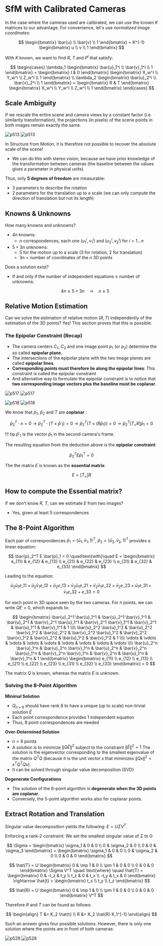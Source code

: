 # SfM with Calibrated Cameras

In the case where the cameras used are calibrated, we can use the known $K$ matrices to our advantage. For convenience, let's use *normalized image coordinates*:

$$
\begin{bmatrix}
    \bar{u} \\
    \bar{v} \\
    1
\end{bmatrix} = K^{-1}
\begin{bmatrix}
    u \\
    v \\
    1
\end{bmatrix}
$$

With $K$ known, we want to find $R$, $T$ and $P^i$ that satisfy:

$$
\begin{cases} 
\lambda_1 \begin{bmatrix}
\bar{u}_1^i \\
\bar{v}_1^i \\
1 \end{bmatrix} = \begin{bmatrix} I & 0 \end{bmatrix} \begin{bmatrix}
X_w^i \\
Y_w^i \\
Z_w^i \\
1
\end{bmatrix} \\
\lambda_2 \begin{bmatrix}
\bar{u}_2^i \\
\bar{v}_2^i \\
1 \end{bmatrix} = \begin{bmatrix} R & T \end{bmatrix} \begin{bmatrix}
X_w^i \\
Y_w^i \\
Z_w^i \\
1
\end{bmatrix}
\end{cases}
$$

## Scale Ambiguity
If we rescale the entire scene and camera views by a constant factor (i.e. similarity transformation), the projections (in pixels) of the scene points in both images remain exactly the same.

![p513](../img/p513w.svg#only-light)
![p513](../img/p513b.svg#only-dark)

In Structure from Motion, it is therefore not possible to recover the absolute scale of the scene!
- We can do this with stereo vision, because we have prior knowledge of the transformation between cameras (the baseline between the values gives a parameter in physical units).

Thus, only **5 degrees of freedom** are measurable:

- 3 parameters to describe the rotation
- 2 parameters for the translation up to a scale (we can only compute the direction of translation but not its length)

## Knowns & Unknowns
How many knowns and unknowns?

- $4n$ knowns:
    - $n$ correspondences, each one $(u_1^i, v_1^i)$ and $(u_2^i, v_2^i)$ for $i=1\dots n$
- $5+3n$ unknowns:
    - 5 for the motion up to a scale (3 for rotation, 2 for translation)
    - $3n$ = number of coordinates of the $n$ 3D points

Does a solution exist?

- If and only if the number of independent equations ≥ number of unknowns:

    $$
    4n \geq 5+3n \quad\rightarrow\quad n\geq 5
    $$

## Relative Motion Estimation
Can we solve the estimation of relative motion $(R, T)$ independently of the estimation of the 3D points? Yes! This section proves that this is possible.

### The Epipolar Constraint (Recap)
- The camera centers $C_1$, $C_2$ and one image point $p_1$ (or $p_2$) determine the so called **epipolar plane**.
- The intersections of the epipolar plane with the two image planes are called **epipolar lines**.
- **Corresponding points must therefore lie along the epipolar lines**: This constraint is called the epipolar constraint
- And alternative way to formulate the epipolar constraint is to notice that **two corresponding image vectors plus the baseline must be coplanar**.

![p517](../img/p517w.svg#only-light)
![p517](../img/p517b.svg#only-dark)

![p518](../img/p518w.svg#only-light)
![p518](../img/p518b.svg#only-dark)

We know that $\bar{p}_1$, $\bar{p}_2$ and $T$ are **coplanar** :

$$
\bar{p}_2^T \cdot n = 0 \rightarrow
\bar{p}_2^T \cdot (T \times \bar{p}'_1) = 0 \rightarrow
\bar{p}_2^T(T \times (R\bar{p}_1)) = 0 \rightarrow
\bar{p}_2^T [T_\times R] \bar{p}_1 = 0
$$

!!! tip
    $\bar{p}'_1$ is the vector $\bar{p}_1$ in the second camera's frame.

The resulting equation from the deduction above is the **epipolar constraint**:

$$
\bar{p}_2^T E \bar{p}_1^T = 0
$$

The the matrix $E$ is known as the **essential matrix**:

$$
E = [T_\times] R
$$

## How to compute the Essential matrix?

If we don't know $R$, $T$, can we estimate $E$ from two images?

- Yes, given at least 5 correspondences

## The 8-Point Algorithm
Each pair of correspondences $\bar{p}_1 = (\bar{u}_1, \bar{v}_1, 1)^T$, $\bar{p}_2 = (\bar{u}_2, \bar{v}_2, 1)^T$ provides a linear equation:

$$
\bar{p}_2^T E \bar{p}_1 = 0 \quad\text{with}\quad E = \begin{bmatrix}
e_{11} & e_{12} & e_{13} \\
e_{21} & e_{22} & e_{23} \\
e_{31} & e_{32} & e_{33}
\end{bmatrix}
$$

Leading to the equation:

$$
\bar{u}_2 \bar{u}_1 e\_{11} + \bar{u}_2 \bar{v}_1 e\_{12} + \bar{u}_2 e\_{13} + \bar{v}_2 \bar{u}_1 e\_{21} + \bar{v}_2 \bar{v}_1 e\_{22} + \bar{v}_2 e\_{23} + \bar{u}_1 e\_{31} + \bar{v}_1 e\_{32} + e\_{33} = 0
$$

for each point in 3D space seen by the two cameras. For $n$ points, we can write $QE = 0$, which expands to:

$$
\begin{bmatrix}
\bar{u}_2^1 \bar{u}_1^1 & \bar{u}_2^1 \bar{v}_1^1 & \bar{u}_2^1 & \bar{v}_2^1 \bar{u}_1^1 & \bar{v}_2^1 \bar{v}_1^1 & \bar{v}_2^1 & \bar{u}_1^1 & \bar{v}_1^1 & 1 \\\\
\bar{u}_2^2 \bar{u}_1^2 & \bar{u}_2^2 \bar{v}_1^2 & \bar{u}_2^2 & \bar{v}_2^2 \bar{u}_1^2 & \bar{v}_2^2 \bar{v}_1^2 & \bar{v}_2^2 & \bar{u}_1^2 & \bar{v}_1^2 & 1 \\\\
\vdots & \vdots & \vdots & \vdots & \vdots & \vdots & \vdots & \vdots & \vdots \\\\
\bar{u}_2^n \bar{u}_1^n & \bar{u}_2^n \bar{v}_1^n & \bar{u}_2^n & \bar{v}_2^n \bar{u}_1^n & \bar{v}_2^n \bar{v}_1^n & \bar{v}_2^n & \bar{u}_1^n & \bar{v}_1^n & 1
\end{bmatrix}
\begin{bmatrix}
e_{11} \\
e_{12} \\
e_{13} \\
e_{21} \\
e_{22} \\
e_{23} \\
e_{31} \\
e_{32} \\
e_{33}
\end{bmatrix} = 0
$$

The matrix $Q$ is known, whereas the matrix $E$ is unknown.

### Solving the 8-Point Algorithm
**Minimal Solution**

- $Q_{n\times 9}$ should have rank 8 to have a unique (up to scale) non-trivial solution $\bar{E}$
- Each point correspondence provides 1 independent equation
- Thus, 8 point correspondences are needed

**Over-Determined Solution**

- $n>8$ points
- A solution is to minimize $\|Q\bar{E}\|^2$ subject to the constraint $\|\bar{E}\|^2 = 1$
    The solution is the eigenvector corresponding to the smallest eigenvalue of the matrix $Q^T Q$ (because it is the unit vector $x$ that minimizes $\|Qx\|^2 = x^T Q^T Q x$).
- It can be solved through singular value decomposition (SVD)

**Degenerate Configurations**

- The solution of the 8-point algorithm is **degenerate when the 3D points are coplanar**.
- Conversely, the 5-point algorithm works also for coplanar points.

## Extract Rotation and Translation
Singular value decomposition yields the following: $E = U \Sigma V^T$.

Enforcing a rank-2 constraint: We set the smallest singular value of $\Sigma$ to 0:

$$
\Sigma = \begin{bmatrix}
    \sigma_1 & 0 & 0 \\
    0 & \sigma_2 & 0 \\
    0 & 0 & \sigma_3
    \end{bmatrix} = \begin{bmatrix}
    \sigma_1 & 0 & 0 \\
    0 & \sigma_2 & 0 \\
    0 & 0 & 0
    \end{bmatrix}
$$

$$
\hat{T} = U \begin{bmatrix}
    0 & \mp 1 & 0 \\
    \pm 1 & 0 & 0 \\
    0 & 0 & 0
    \end{bmatrix} \Sigma V^T \quad \text{where} \quad \hat{T} = \begin{bmatrix}
    0 & -t_z & t_y \\
    t_z & 0 & t_x \\
    -t_y & t_x & 0
    \end{bmatrix} \rightarrow \hat{t} = \begin{bmatrix} t_x \\ t_y \\ t_z \end{bmatrix}
$$

$$
\hat{R} = U \begin{bmatrix}
    0 & \mp 1 & 0 \\
    \pm 1 & 0 & 0 \\
    0 & 0 & 0
    \end{bmatrix} V^T
$$

Therefore $R$ and $T$ can be found as follows:

$$
\begin{align}
    T &= K_2 \hat{t} \\
    R &= K_2 \hat{R} K_1^{-1}
\end{align}
$$

Such an answer gives four possible solutions. However, there is only one solution where the points are in front of both cameras:

![p528](../img/p528w.svg#only-light)
![p528](../img/p528b.svg#only-dark)

